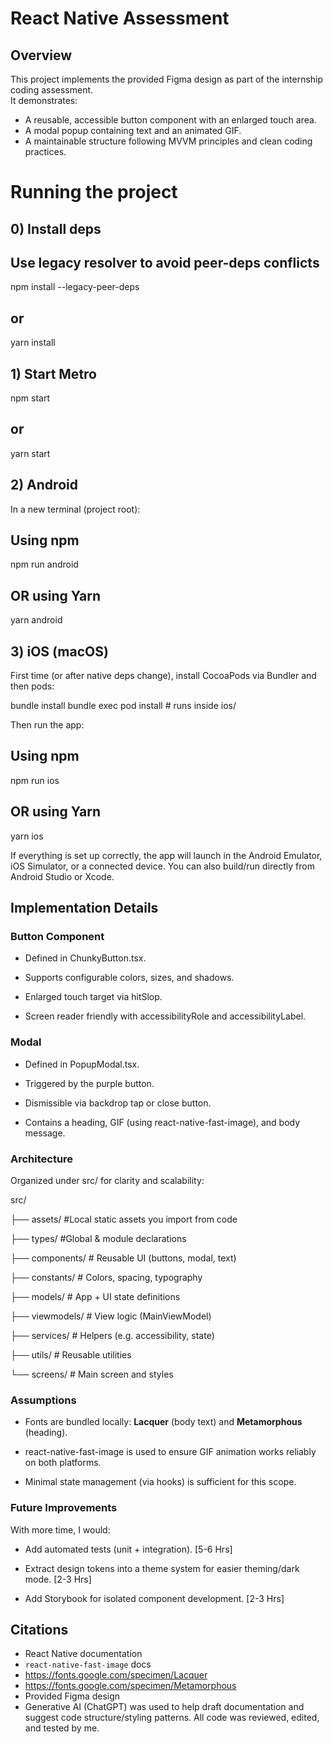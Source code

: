  # React Native Assessment  
 ## Overview  
 
This project implements the provided Figma design as part of the internship coding assessment.  
It demonstrates:  
- A reusable, accessible button component with an enlarged touch area.
- A modal popup containing text and an animated GIF.
- A maintainable structure following MVVM principles and clean coding practices.

# Running the project

## 0) Install deps
## Use legacy resolver to avoid peer-deps conflicts
npm install --legacy-peer-deps
## or
yarn install

## 1) Start Metro
npm start
## or
yarn start

## 2) Android

In a new terminal (project root):

## Using npm
npm run android
## OR using Yarn
yarn android

## 3) iOS (macOS)

First time (or after native deps change), install CocoaPods via Bundler and then pods:

bundle install
bundle exec pod install  # runs inside ios/


Then run the app:

## Using npm
npm run ios
## OR using Yarn
yarn ios


If everything is set up correctly, the app will launch in the Android Emulator, iOS Simulator, or a connected device. You can also build/run directly from Android Studio or Xcode.

Implementation Details
----------------------

### Button Component

*   Defined in ChunkyButton.tsx.
    
*   Supports configurable colors, sizes, and shadows.
    
*   Enlarged touch target via hitSlop.
    
*   Screen reader friendly with accessibilityRole and accessibilityLabel.
    

### Modal

*   Defined in PopupModal.tsx.
    
*   Triggered by the purple button.
    
*   Dismissible via backdrop tap or close button.
    
*   Contains a heading, GIF (using react-native-fast-image), and body message.
    

### Architecture

Organized under src/ for clarity and scalability:

src/

├── assets/         #Local static assets you import from code

├── types/         #Global & module declarations

├── components/      # Reusable UI (buttons, modal, text)

├── constants/       # Colors, spacing, typography

├── models/          # App + UI state definitions

├── viewmodels/     # View logic (MainViewModel)

├── services/        # Helpers (e.g. accessibility, state)

├── utils/           # Reusable utilities

└── screens/         # Main screen and styles

### Assumptions

*   Fonts are bundled locally: **Lacquer** (body text) and **Metamorphous** (heading).
    
*   react-native-fast-image is used to ensure GIF animation works reliably on both platforms.
    
*   Minimal state management (via hooks) is sufficient for this scope.
    

### Future Improvements

With more time, I would:

*   Add automated tests (unit + integration). [5-6 Hrs]
    
*   Extract design tokens into a theme system for easier theming/dark mode. [2-3 Hrs]
    
*   Add Storybook for isolated component development. [2-3 Hrs]

## Citations
- React Native documentation
- `react-native-fast-image` docs
- https://fonts.google.com/specimen/Lacquer
- https://fonts.google.com/specimen/Metamorphous
- Provided Figma design
- Generative AI (ChatGPT) was used to help draft documentation and suggest code structure/styling patterns. All code was reviewed, edited, and tested by me.
